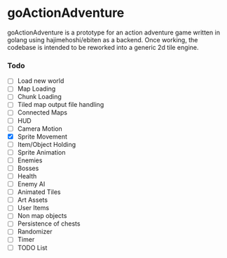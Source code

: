 # goActionAdventure

goActionAdventure is a prototype for an action adventure game written in golang using hajimehoshi/ebiten as a backend. Once working, the codebase is intended to be reworked into a generic 2d tile engine.

### Todo

- [ ] Load new world
- [ ] Map Loading
- [ ] Chunk Loading
- [ ] Tiled map output file handling
- [ ] Connected Maps
- [ ] HUD
- [ ] Camera Motion
- [x] Sprite Movement
- [ ] Item/Object Holding
- [ ] Sprite Animation
- [ ] Enemies
- [ ] Bosses
- [ ] Health
- [ ] Enemy AI
- [ ] Animated Tiles
- [ ] Art Assets
- [ ] User Items
- [ ] Non map objects
- [ ] Persistence of chests
- [ ] Randomizer
- [ ] Timer
- [ ] TODO List